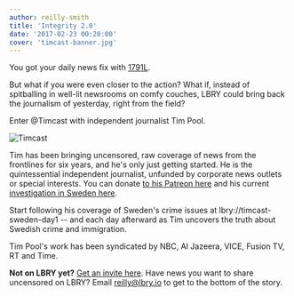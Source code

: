 ```yaml
---
author: reilly-smith
title: 'Integrity 2.0'
date: '2017-02-23 00:20:00'
cover: 'timcast-banner.jpg'
---
```


You got your daily news fix with [1791L](https://lbry.io/news/1791l).

But what if you were even closer to the action? What if, instead of spitballing in well-lit newsrooms on comfy couches, LBRY could bring back the journalism of yesterday, right from the field?

Enter @Timcast with independent journalist Tim Pool.

![Timcast](/img/news/timcast-inline.jpg)

Tim has been bringing uncensored, raw coverage of news from the frontlines for six years, and he's only just getting started. He is the quintessential independent journalist, unfunded by corporate news outlets or special interests. You can donate [to his Patreon here](https://www.patreon.com/timcast) and his current [investigation in Sweden here](https://www.gofundme.com/lastnightinsweden).

Start following his coverage of Sweden's crime issues at lbry://timcast-sweden-day1 -- and each day afterward as Tim uncovers the truth about Swedish crime and immigration.

Tim Pool's work has been syndicated by NBC, Al Jazeera, VICE, Fusion TV, RT and Time.

**Not on LBRY yet?** [Get an invite here](https://lbry.io/get). Have news you want to share uncensored on LBRY? Email [reilly@lbry.io](mailto:reilly@lbry.io) to get to the bottom of the story.
